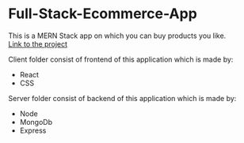 # Full-Stack-Ecommerce-App
This is a MERN Stack app on which you can buy products you like.<br>
[Link to the project](https://full-stack-ecommerce-app-client.vercel.app/)

Client folder consist of frontend of this application which is made by:
<ul>
<li>React</li>
<li>CSS</li>
</ul>

Server folder consist of backend of this application which is made by:
<ul>
<li>Node</li>
<li>MongoDb</li>
<li>Express</li>
</ul>
